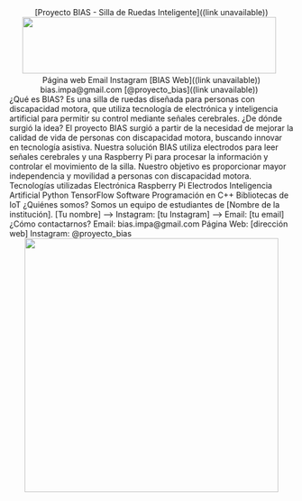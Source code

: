 <div align="center">
[Proyecto BIAS - Silla de Ruedas Inteligente]((link unavailable))
<img src="images/bias logo.png" height="100" width="450" />
&nbsp;
Página web	Email	Instagram
[BIAS Web]((link unavailable))	bias.impa@gmail.com	[@proyecto_bias]((link unavailable))
&nbsp;
</div>
¿Qué es BIAS?
Es una silla de ruedas diseñada para personas con discapacidad motora, que utiliza tecnología de electrónica y inteligencia artificial para permitir su control mediante señales cerebrales.
¿De dónde surgió la idea?
El proyecto BIAS surgió a partir de la necesidad de mejorar la calidad de vida de personas con discapacidad motora, buscando innovar en tecnología asistiva.
Nuestra solución
BIAS utiliza electrodos para leer señales cerebrales y una Raspberry Pi para procesar la información y controlar el movimiento de la silla. Nuestro objetivo es proporcionar mayor independencia y movilidad a personas con discapacidad motora.
Tecnologías utilizadas
Electrónica
Raspberry Pi
Electrodos
Inteligencia Artificial
Python
TensorFlow
Software
Programación en C++
Bibliotecas de IoT
¿Quiénes somos?
Somos un equipo de estudiantes de [Nombre de la institución].
[Tu nombre]
--> Instagram: [tu Instagram]
--> Email: [tu email]
¿Cómo contactarnos?
Email: bias.impa@gmail.com
Página Web: [dirección web]
Instagram: @proyecto_bias
<div align="center">
<img src="imagenes/fotogrupal.HEIC" width="450"/>
</div>
